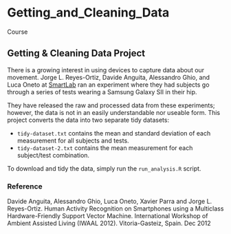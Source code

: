 Getting_and_Cleaning_Data
=========================

Course 

## Getting & Cleaning Data Project

There is a growing interest in using devices to capture data about our movement. Jorge L. Reyes-Ortiz, Davide Anguita, Alessandro Ghio, and Luca Oneto at [SmartLab](www.smartlab.ws) ran an experiment where they had subjects go through a series of tests wearing a Samsung Galaxy SII in their hip.

They have released the raw and processed data from these experiments; however, the data is not in an easily understandable nor useable form. This project converts the data into two separate tidy datasets:
- `tidy-dataset.txt` contains the mean and standard deviation of each measurement for all subjects and tests.
- `tidy-dataset-2.txt` contains the mean measurement for each subject/test combination.

To download and tidy the data, simply run the `run_analysis.R` script.

### Reference

Davide Anguita, Alessandro Ghio, Luca Oneto, Xavier Parra and Jorge L. Reyes-Ortiz. Human Activity Recognition on Smartphones using a Multiclass Hardware-Friendly Support Vector Machine. International Workshop of Ambient Assisted Living (IWAAL 2012). Vitoria-Gasteiz, Spain. Dec 2012


